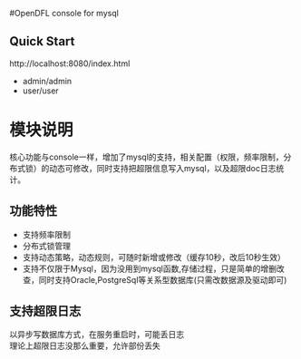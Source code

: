 #OpenDFL console for mysql

## Quick Start
http://localhost:8080/index.html  
* admin/admin  
* user/user

# 模块说明
核心功能与console一样，增加了mysql的支持，相关配置（权限，频率限制，分布式锁）的动态可修改，同时支持把超限信息写入mysql，以及超限doc日志统计。

## 功能特性
* 支持频率限制
* 分布式锁管理  
* 支持动态策略，动态规则，可随时新增或修改（缓存10秒，改后10秒生效）  
* 支持不仅限于Mysql，因为没用到mysql函数,存储过程，只是简单的增删改查，同时支持Oracle,PostgreSql等关系型数据库(只需改数据源及驱动即可)

## 支持超限日志  
以异步写数据库方式，在服务重启时，可能丢日志  
理论上超限日志没那么重要，允许部份丢失